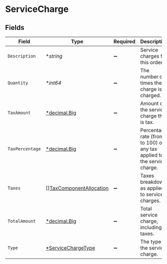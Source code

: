 # ServiceCharge


## Fields

| Field                                                                     | Type                                                                      | Required                                                                  | Description                                                               | Example                                                                   |
| ------------------------------------------------------------------------- | ------------------------------------------------------------------------- | ------------------------------------------------------------------------- | ------------------------------------------------------------------------- | ------------------------------------------------------------------------- |
| `Description`                                                             | **string*                                                                 | :heavy_minus_sign:                                                        | Service charges for this order.                                           | A service charge                                                          |
| `Quantity`                                                                | **int64*                                                                  | :heavy_minus_sign:                                                        | The number of times the charge is charged.                                | 1                                                                         |
| `TaxAmount`                                                               | [*decimal.Big](https://pkg.go.dev/github.com/ericlagergren/decimal#Big)   | :heavy_minus_sign:                                                        | Amount of the service charge that is tax.                                 | 0                                                                         |
| `TaxPercentage`                                                           | [*decimal.Big](https://pkg.go.dev/github.com/ericlagergren/decimal#Big)   | :heavy_minus_sign:                                                        | Percentage rate (from 0 to 100) of any tax applied to the service charge. | 0                                                                         |
| `Taxes`                                                                   | [][TaxComponentAllocation](../../models/shared/taxcomponentallocation.md) | :heavy_minus_sign:                                                        | Taxes breakdown as applied to service charges.                            |                                                                           |
| `TotalAmount`                                                             | [*decimal.Big](https://pkg.go.dev/github.com/ericlagergren/decimal#Big)   | :heavy_minus_sign:                                                        | Total service charge, including taxes.                                    | 0                                                                         |
| `Type`                                                                    | [*ServiceChargeType](../../models/shared/servicechargetype.md)            | :heavy_minus_sign:                                                        | The type of the service charge.                                           | Overpayment                                                               |